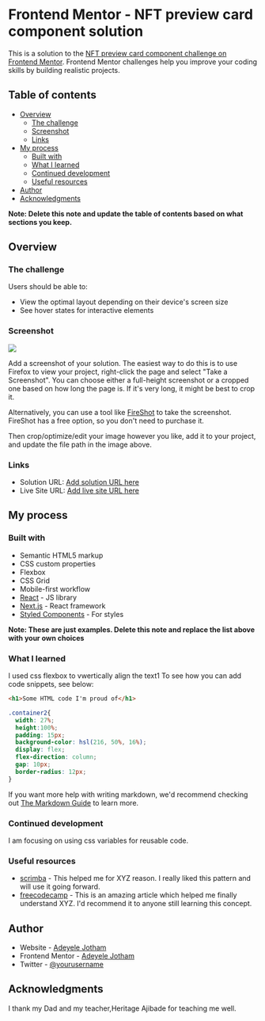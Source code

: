 # Frontend Mentor - NFT preview card component solution

This is a solution to the [NFT preview card component challenge on Frontend Mentor](https://www.frontendmentor.io/challenges/nft-preview-card-component-SbdUL_w0U). Frontend Mentor challenges help you improve your coding skills by building realistic projects. 

## Table of contents

- [Overview](#overview)
  - [The challenge](#the-challenge)
  - [Screenshot](#screenshot)
  - [Links](#links)
- [My process](#my-process)
  - [Built with](#built-with)
  - [What I learned](#what-i-learned)
  - [Continued development](#continued-development)
  - [Useful resources](#useful-resources)
- [Author](#author)
- [Acknowledgments](#acknowledgments)

**Note: Delete this note and update the table of contents based on what sections you keep.**

## Overview

### The challenge

Users should be able to:

- View the optimal layout depending on their device's screen size
- See hover states for interactive elements

### Screenshot

![](./screenshot.jpg)

Add a screenshot of your solution. The easiest way to do this is to use Firefox to view your project, right-click the page and select "Take a Screenshot". You can choose either a full-height screenshot or a cropped one based on how long the page is. If it's very long, it might be best to crop it.

Alternatively, you can use a tool like [FireShot](https://getfireshot.com/) to take the screenshot. FireShot has a free option, so you don't need to purchase it. 

Then crop/optimize/edit your image however you like, add it to your project, and update the file path in the image above.

### Links

- Solution URL: [Add solution URL here](https://your-solution-url.com)
- Live Site URL: [Add live site URL here](https://your-live-site-url.com)

## My process

### Built with

- Semantic HTML5 markup
- CSS custom properties
- Flexbox
- CSS Grid
- Mobile-first workflow
- [React](https://reactjs.org/) - JS library
- [Next.js](https://nextjs.org/) - React framework
- [Styled Components](https://styled-components.com/) - For styles

**Note: These are just examples. Delete this note and replace the list above with your own choices**

### What I learned

I used css flexbox to vwertically align the text1
To see how you can add code snippets, see below:

```html
<h1>Some HTML code I'm proud of</h1>
```
```css
.container2{
  width: 27%;
  height:100%;
  padding: 15px;
  background-color: hsl(216, 50%, 16%);
  display: flex;
  flex-direction: column;
  gap: 10px;
  border-radius: 12px;
}
```

If you want more help with writing markdown, we'd recommend checking out [The Markdown Guide](https://www.markdownguide.org/) to learn more.

### Continued development

I am focusing on using css variables for reusable code.

### Useful resources

- [scrimba](https://www.scrimba.com) - This helped me for XYZ reason. I really liked this pattern and will use it going forward.
- [freecodecamp](https://www.freecodecamp.com) - This is an amazing article which helped me finally understand XYZ. I'd recommend it to anyone still learning this concept.

## Author

- Website - [Adeyele Jotham](https://www.your-site.com)
- Frontend Mentor - [Adeyele Jotham](https://www.frontendmentor.io/profile/yourusername)
- Twitter - [@yourusername](https://www.twitter.com/yourusername)


## Acknowledgments

I thank my Dad and my teacher,Heritage Ajibade for teaching me well.